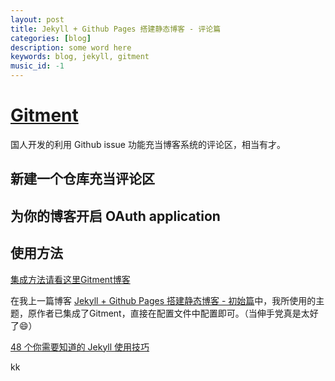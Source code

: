 ```yaml
---
layout: post
title: Jekyll + Github Pages 搭建静态博客 - 评论篇
categories: [blog]
description: some word here
keywords: blog, jekyll, gitment
music_id: -1
---
```

# [Gitment](https://github.com/imsun/gitment)
国人开发的利用 Github issue 功能充当博客系统的评论区，相当有才。

## 新建一个仓库充当评论区

## 为你的博客开启 OAuth application

## 使用方法
[集成方法请看这里Gitment博客](https://imsun.net/posts/gitment-introduction/)  

在我上一篇博客 [Jekyll + Github Pages 搭建静态博客 - 初始篇](http://smily.space/2017/06/24/use-github-pages-to-set-up-blog/)中，我所使用的主题，原作者已集成了Gitment，直接在配置文件中配置即可。（当伸手党真是太好了:smile:）  


[48 个你需要知道的 Jekyll 使用技巧](https://crispgm.com/page/48-tips-for-jekyll-you-should-know.html)


kk
